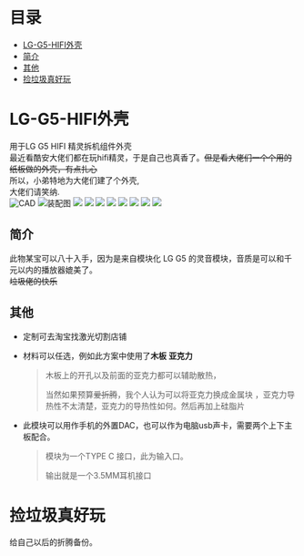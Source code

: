 # 目录

- [LG-G5-HIFI外壳](#LG-G5-HIFI外壳)
- [简介](#简介)
- [其他](#其他) 
- [捡垃圾真好玩](#捡垃圾真好玩)

# LG-G5-HIFI外壳
用于LG G5 HIFI 精灵拆机组件外壳<br>
 最近看酷安大佬们都在玩hifi精灵，于是自己也真香了。~~但是看大佬们一个个用的纸板做的外壳，有点扎心~~<BR>
所以，小弟特地为大佬们建了个外壳,<BR>
大佬们请笑纳.<BR>
![CAD](http://ww1.sinaimg.cn/large/005RlzD9ly1g29inmc7txj31020j30ty.jpg)
![装配图](http://ww1.sinaimg.cn/large/005RlzD9ly1g29inmdcncj30ny0iewgu.jpg)
![](http://ww1.sinaimg.cn/large/005RlzD9ly1g29inmeljrj30p50mhn1n.jpg)
![](http://ww1.sinaimg.cn/large/005RlzD9ly1g29inmcylmj30lr0kd0u8.jpg)
![](http://ww1.sinaimg.cn/large/005RlzD9ly1g29inu0oplj31xa2kdu0y.jpg)
![](http://ww1.sinaimg.cn/large/005RlzD9ly1g29inmlnj1j32kd1xa4fv.jpg)
![](http://ww1.sinaimg.cn/large/005RlzD9ly1g29inml0toj32kd1xawtp.jpg)
![](http://ww1.sinaimg.cn/large/005RlzD9ly1g29inml0toj32kd1xawtp.jpg)
![](http://ww1.sinaimg.cn/large/005RlzD9ly1g29inmi98bj32kd1xaao5.jpg)
![](http://ww1.sinaimg.cn/large/005RlzD9ly1g29inn18alj32kd1xanf6.jpg)
## 简介
此物某宝可以八十入手，因为是来自模块化 LG G5 的灵音模块，音质是可以和千元以内的播放器媲美了。<br>
~~垃圾佬的快乐~~
## 其他

* 定制可去淘宝找激光切割店铺

* 材料可以任选，例如此方案中使用了**木板** **亚克力** <br>

  > 木板上的开孔以及前面的亚克力都可以辅助散热，
  >
  > 当然如果预算~~爱折腾~~，我个人认为可以将亚克力换成金属块 ，亚克力导热性不太清楚，亚克力的导热性如何。然后再加上硅脂片

* 此模块可以用作手机的外置DAC，也可以作为电脑usb声卡，需要两个上下主板配合。

  > 模块为一个TYPE C 接口，此为输入口。
  >
  > 输出就是一个3.5MM耳机接口

# 捡垃圾真好玩

给自己以后的折腾备份。
